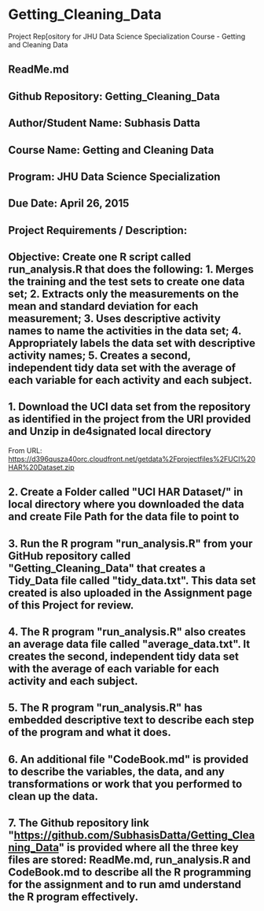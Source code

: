 # Getting_Cleaning_Data
Project Rep[ository for JHU Data Science Specialization Course - Getting and Cleaning Data
## ReadMe.md
## Github Repository: Getting_Cleaning_Data 
## Author/Student Name: Subhasis Datta
## Course Name: Getting and Cleaning Data
## Program: JHU Data Science Specialization
## Due Date: April 26, 2015
## Project Requirements / Description:
## Objective: Create one R script called run_analysis.R that does the following: 1. Merges the training and the test sets to create one data set; 2. Extracts only the measurements on the mean and standard deviation for each measurement; 3. Uses descriptive activity names to name the activities in the data set; 4. Appropriately labels the data set with descriptive activity names; 5. Creates a second, independent tidy data set with the average of each variable for each activity and each subject.

## 1. Download the UCI data set from the repository as identified in the project from the URl provided and Unzip in de4signated local directory 
From URL: https://d396qusza40orc.cloudfront.net/getdata%2Fprojectfiles%2FUCI%20HAR%20Dataset.zip 

## 2. Create a Folder called "UCI HAR Dataset/" in local directory where you downloaded the data and create File Path for the data file to point to

## 3. Run the R program "run_analysis.R" from your GitHub repository called "Getting_Cleaning_Data" that creates a Tidy_Data file called "tidy_data.txt". This data set created is also uploaded in the Assignment page of this Project for review.

## 4. The R program "run_analysis.R" also creates an average data file called "average_data.txt". It creates the second, independent tidy data set with the average of each variable for each activity and each subject.

## 5. The R program "run_analysis.R" has embedded descriptive text to describe each step of the program and what it does.

## 6. An additional file "CodeBook.md" is provided to describe the variables, the data, and any transformations or work that you performed to clean up the data.

## 7. The Github repository link "https://github.com/SubhasisDatta/Getting_Cleaning_Data" is provided where all the three key files are stored: ReadMe.md, run_analysis.R and CodeBook.md to describe all the R programming for the assignment and to run amd understand the R program effectively.
